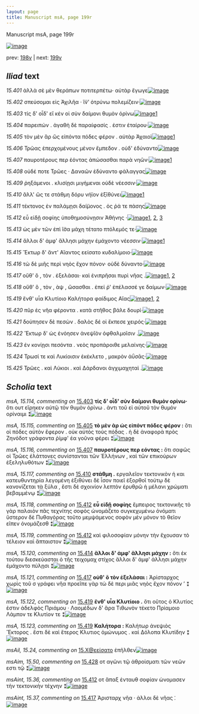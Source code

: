 ```yaml
---
layout: page
title: Manuscript msA, page 199r
---
```


Manuscript msA, page 199r

[![image](http://www.homermultitext.org/iipsrv?OBJ=IIP,1.0&FIF=/project/homer/pyramidal/deepzoom/hmt/vaimg/2017a/VA199RN_0370.tif&WID=100&CVT=JPEG)](http://www.homermultitext.org/ict2/?urn=urn:cite2:hmt:vaimg.2017a:VA199RN_0370)

prev:  [198v](../198v/) | next:  [199v](../199v/)

## *Iliad* text

*15.401* <a id="15.401"/> ἀλλὰ σὲ μὲν θεράπων ποτιτερπέτω· αὐτὰρ ἔγωγε[![image](http://www.homermultitext.org/iipsrv?OBJ=IIP,1.0&FIF=/project/homer/pyramidal/deepzoom/hmt/vaimg/2017a/VA199RN_0370.tif&RGN=0.166,0.2074,0.424,0.0285&WID=1000&CVT=JPEG)](http://www.homermultitext.org/ict2/?urn=urn:cite2:hmt:vaimg.2017a:VA199RN_0370@0.166,0.2074,0.424,0.0285)

*15.402* <a id="15.402"/> σπεύσομαι εἰς Ἀχιλῆα · ἵ̈ν' ὀτρύνω πολεμίζειν·[![image](http://www.homermultitext.org/iipsrv?OBJ=IIP,1.0&FIF=/project/homer/pyramidal/deepzoom/hmt/vaimg/2017a/VA199RN_0370.tif&RGN=0.171,0.2269,0.417,0.0285&WID=1000&CVT=JPEG)](http://www.homermultitext.org/ict2/?urn=urn:cite2:hmt:vaimg.2017a:VA199RN_0370@0.171,0.2269,0.417,0.0285)

*15.403* <a id="15.403"/> τίς δ' οἶδ' εἴ κέν οἱ σὺν δαίμονι θυμὸν ὀρίνω[![image](http://www.homermultitext.org/iipsrv?OBJ=IIP,1.0&FIF=/project/homer/pyramidal/deepzoom/hmt/vaimg/2017a/VA199RN_0370.tif&RGN=0.171,0.2449,0.394,0.0285&WID=1000&CVT=JPEG)](http://www.homermultitext.org/ict2/?urn=urn:cite2:hmt:vaimg.2017a:VA199RN_0370@0.171,0.2449,0.394,0.0285)[1](#msA_15.114)

*15.404* <a id="15.404"/> παρειπών . ἀγαθὴ δὲ παραίφασίς . ἐστιν ἑταίρου·[![image](http://www.homermultitext.org/iipsrv?OBJ=IIP,1.0&FIF=/project/homer/pyramidal/deepzoom/hmt/vaimg/2017a/VA199RN_0370.tif&RGN=0.171,0.2682,0.412,0.0285&WID=1000&CVT=JPEG)](http://www.homermultitext.org/ict2/?urn=urn:cite2:hmt:vaimg.2017a:VA199RN_0370@0.171,0.2682,0.412,0.0285)

*15.405* <a id="15.405"/> τὸν μὲν ἂρ ὣς εἰπόντα πόδες φέρον . αὐτὰρ Ἀχαιοὶ[![image](http://www.homermultitext.org/iipsrv?OBJ=IIP,1.0&FIF=/project/homer/pyramidal/deepzoom/hmt/vaimg/2017a/VA199RN_0370.tif&RGN=0.165,0.2825,0.422,0.0285&WID=1000&CVT=JPEG)](http://www.homermultitext.org/ict2/?urn=urn:cite2:hmt:vaimg.2017a:VA199RN_0370@0.165,0.2825,0.422,0.0285)[1](#msA_15.115)

*15.406* <a id="15.406"/> Τρῶας ἐπερχομένους μένον ἔμπεδον . οὐδ' ἐδύναντο[![image](http://www.homermultitext.org/iipsrv?OBJ=IIP,1.0&FIF=/project/homer/pyramidal/deepzoom/hmt/vaimg/2017a/VA199RN_0370.tif&RGN=0.171,0.3035,0.43,0.0285&WID=1000&CVT=JPEG)](http://www.homermultitext.org/ict2/?urn=urn:cite2:hmt:vaimg.2017a:VA199RN_0370@0.171,0.3035,0.43,0.0285)

*15.407* <a id="15.407"/> παυροτέρους περ ἐόντας ἀπώσασθαι παρὰ νηῶν·[![image](http://www.homermultitext.org/iipsrv?OBJ=IIP,1.0&FIF=/project/homer/pyramidal/deepzoom/hmt/vaimg/2017a/VA199RN_0370.tif&RGN=0.173,0.3253,0.424,0.0285&WID=1000&CVT=JPEG)](http://www.homermultitext.org/ict2/?urn=urn:cite2:hmt:vaimg.2017a:VA199RN_0370@0.173,0.3253,0.424,0.0285)[1](#msA_15.116)

*15.408* <a id="15.408"/> οὐδέ ποτε Τρῶες · Δαναῶν ἐδύναντο φάλαγγας[![image](http://www.homermultitext.org/iipsrv?OBJ=IIP,1.0&FIF=/project/homer/pyramidal/deepzoom/hmt/vaimg/2017a/VA199RN_0370.tif&RGN=0.174,0.3434,0.398,0.0285&WID=1000&CVT=JPEG)](http://www.homermultitext.org/ict2/?urn=urn:cite2:hmt:vaimg.2017a:VA199RN_0370@0.174,0.3434,0.398,0.0285)

*15.409* <a id="15.409"/> ῥηξάμενοι . κλισίῃσι μιγήμεναι οὐδὲ νέεσσιν·[![image](http://www.homermultitext.org/iipsrv?OBJ=IIP,1.0&FIF=/project/homer/pyramidal/deepzoom/hmt/vaimg/2017a/VA199RN_0370.tif&RGN=0.174,0.3591,0.403,0.0285&WID=1000&CVT=JPEG)](http://www.homermultitext.org/ict2/?urn=urn:cite2:hmt:vaimg.2017a:VA199RN_0370@0.174,0.3591,0.403,0.0285)

*15.410* <a id="15.410"/> ἂλλ' ὥς τε στάθμη δόρυ νήϊον ἐξῑθύνει[![image](http://www.homermultitext.org/iipsrv?OBJ=IIP,1.0&FIF=/project/homer/pyramidal/deepzoom/hmt/vaimg/2017a/VA199RN_0370.tif&RGN=0.171,0.3764,0.362,0.0285&WID=1000&CVT=JPEG)](http://www.homermultitext.org/ict2/?urn=urn:cite2:hmt:vaimg.2017a:VA199RN_0370@0.171,0.3764,0.362,0.0285)[1](#msA_15.117)

*15.411* <a id="15.411"/> τέκτονος ἐν παλάμῃσι δαί̈μονος . ὁς ῥά τε πάσης[![image](http://www.homermultitext.org/iipsrv?OBJ=IIP,1.0&FIF=/project/homer/pyramidal/deepzoom/hmt/vaimg/2017a/VA199RN_0370.tif&RGN=0.17,0.3959,0.424,0.0255&WID=1000&CVT=JPEG)](http://www.homermultitext.org/ict2/?urn=urn:cite2:hmt:vaimg.2017a:VA199RN_0370@0.17,0.3959,0.424,0.0255)

*15.412* <a id="15.412"/> εὖ εἰδῇ σοφίης ὑποθημοσύνῃσιν Ἀθήνης ·[![image](http://www.homermultitext.org/iipsrv?OBJ=IIP,1.0&FIF=/project/homer/pyramidal/deepzoom/hmt/vaimg/2017a/VA199RN_0370.tif&RGN=0.17,0.414,0.402,0.0255&WID=1000&CVT=JPEG)](http://www.homermultitext.org/ict2/?urn=urn:cite2:hmt:vaimg.2017a:VA199RN_0370@0.17,0.414,0.402,0.0255)[1](#msAint_15.36), [2](#msA_15.118), [3](#msA_15.119)

*15.413* <a id="15.413"/> ὡς μὲν τῶν ἐπὶ ῖ̈σα μάχη τέτατο πτόλεμός τε·[![image](http://www.homermultitext.org/iipsrv?OBJ=IIP,1.0&FIF=/project/homer/pyramidal/deepzoom/hmt/vaimg/2017a/VA199RN_0370.tif&RGN=0.168,0.4313,0.417,0.0308&WID=1000&CVT=JPEG)](http://www.homermultitext.org/ict2/?urn=urn:cite2:hmt:vaimg.2017a:VA199RN_0370@0.168,0.4313,0.417,0.0308)

*15.414* <a id="15.414"/> ἄλλοι δ' ἀμφ' ἄλλησι μάχην ἐμάχοντο νέεσσιν·[![image](http://www.homermultitext.org/iipsrv?OBJ=IIP,1.0&FIF=/project/homer/pyramidal/deepzoom/hmt/vaimg/2017a/VA199RN_0370.tif&RGN=0.167,0.447,0.402,0.0383&WID=1000&CVT=JPEG)](http://www.homermultitext.org/ict2/?urn=urn:cite2:hmt:vaimg.2017a:VA199RN_0370@0.167,0.447,0.402,0.0383)[1](#msA_15.120)

*15.415* <a id="15.415"/> Ἕκτωρ δ' ἄντ' Αἴαντος εείσατο κυδαλίμοιο·[![image](http://www.homermultitext.org/iipsrv?OBJ=IIP,1.0&FIF=/project/homer/pyramidal/deepzoom/hmt/vaimg/2017a/VA199RN_0370.tif&RGN=0.167,0.4643,0.402,0.0383&WID=1000&CVT=JPEG)](http://www.homermultitext.org/ict2/?urn=urn:cite2:hmt:vaimg.2017a:VA199RN_0370@0.167,0.4643,0.402,0.0383)

*15.416* <a id="15.416"/> τὼ δὲ μιῆς περὶ νηὸς ἔχον πόνον· οὐδὲ δύναντο·[![image](http://www.homermultitext.org/iipsrv?OBJ=IIP,1.0&FIF=/project/homer/pyramidal/deepzoom/hmt/vaimg/2017a/VA199RN_0370.tif&RGN=0.166,0.4861,0.426,0.0331&WID=1000&CVT=JPEG)](http://www.homermultitext.org/ict2/?urn=urn:cite2:hmt:vaimg.2017a:VA199RN_0370@0.166,0.4861,0.426,0.0331)

*15.417* <a id="15.417"/> οὔθ' ὃ , τὸν . ἐξελάσαι· καὶ ἐνιπρῆσαι πυρὶ νῆας .[![image](http://www.homermultitext.org/iipsrv?OBJ=IIP,1.0&FIF=/project/homer/pyramidal/deepzoom/hmt/vaimg/2017a/VA199RN_0370.tif&RGN=0.167,0.5056,0.426,0.0331&WID=1000&CVT=JPEG)](http://www.homermultitext.org/ict2/?urn=urn:cite2:hmt:vaimg.2017a:VA199RN_0370@0.167,0.5056,0.426,0.0331)[1](#msA_15.121), [2](#msAint_15.37)

*15.418* <a id="15.418"/> οὔθ' ὃ , τὸν , ὰψ , ὤσασθαι . ἐπεί ῥ' ἐπέλασσέ γε δαίμων·[![image](http://www.homermultitext.org/iipsrv?OBJ=IIP,1.0&FIF=/project/homer/pyramidal/deepzoom/hmt/vaimg/2017a/VA199RN_0370.tif&RGN=0.165,0.5244,0.43,0.0361&WID=1000&CVT=JPEG)](http://www.homermultitext.org/ict2/?urn=urn:cite2:hmt:vaimg.2017a:VA199RN_0370@0.165,0.5244,0.43,0.0361)

*15.419* <a id="15.419"/> ἔνθ' υἷα Κλυτίοιο Καλήτορα φαίδιμος Αἴας[![image](http://www.homermultitext.org/iipsrv?OBJ=IIP,1.0&FIF=/project/homer/pyramidal/deepzoom/hmt/vaimg/2017a/VA199RN_0370.tif&RGN=0.159,0.5417,0.421,0.0376&WID=1000&CVT=JPEG)](http://www.homermultitext.org/ict2/?urn=urn:cite2:hmt:vaimg.2017a:VA199RN_0370@0.159,0.5417,0.421,0.0376)[1](#msA_15.123), [2](#msA_15.122)

*15.420* <a id="15.420"/> πῦρ ἐς νῆα φέροντα . κατὰ στῆθος βάλε δουρί·[![image](http://www.homermultitext.org/iipsrv?OBJ=IIP,1.0&FIF=/project/homer/pyramidal/deepzoom/hmt/vaimg/2017a/VA199RN_0370.tif&RGN=0.166,0.5627,0.413,0.0376&WID=1000&CVT=JPEG)](http://www.homermultitext.org/ict2/?urn=urn:cite2:hmt:vaimg.2017a:VA199RN_0370@0.166,0.5627,0.413,0.0376)

*15.421* <a id="15.421"/> δούπησεν δὲ πεσὼν . δαλὸς δέ οἱ ἔκπεσε χειρός·[![image](http://www.homermultitext.org/iipsrv?OBJ=IIP,1.0&FIF=/project/homer/pyramidal/deepzoom/hmt/vaimg/2017a/VA199RN_0370.tif&RGN=0.167,0.5815,0.424,0.0368&WID=1000&CVT=JPEG)](http://www.homermultitext.org/ict2/?urn=urn:cite2:hmt:vaimg.2017a:VA199RN_0370@0.167,0.5815,0.424,0.0368)

*15.422* <a id="15.422"/> Ἕκτωρ δ' ὡς ἐνόησεν ἀνεψῐὸν ὀφθαλμοῖσιν .[![image](http://www.homermultitext.org/iipsrv?OBJ=IIP,1.0&FIF=/project/homer/pyramidal/deepzoom/hmt/vaimg/2017a/VA199RN_0370.tif&RGN=0.169,0.598,0.415,0.0383&WID=1000&CVT=JPEG)](http://www.homermultitext.org/ict2/?urn=urn:cite2:hmt:vaimg.2017a:VA199RN_0370@0.169,0.598,0.415,0.0383)

*15.423* <a id="15.423"/> ἐν κονίῃσι πεσόντα . νεὸς προπάροιθε μελαίνης·[![image](http://www.homermultitext.org/iipsrv?OBJ=IIP,1.0&FIF=/project/homer/pyramidal/deepzoom/hmt/vaimg/2017a/VA199RN_0370.tif&RGN=0.168,0.6168,0.423,0.0391&WID=1000&CVT=JPEG)](http://www.homermultitext.org/ict2/?urn=urn:cite2:hmt:vaimg.2017a:VA199RN_0370@0.168,0.6168,0.423,0.0391)

*15.424* <a id="15.424"/> Τρωσί τε καὶ Λυκίοισιν ἐκέκλετο , μακρὸν ἀΰσᾱς·[![image](http://www.homermultitext.org/iipsrv?OBJ=IIP,1.0&FIF=/project/homer/pyramidal/deepzoom/hmt/vaimg/2017a/VA199RN_0370.tif&RGN=0.166,0.6379,0.444,0.0331&WID=1000&CVT=JPEG)](http://www.homermultitext.org/ict2/?urn=urn:cite2:hmt:vaimg.2017a:VA199RN_0370@0.166,0.6379,0.444,0.0331)

*15.425* <a id="15.425"/> Τρῶες . καὶ Λύκιοι . καὶ Δάρδανοι ἀγχιμαχηταὶ .[![image](http://www.homermultitext.org/iipsrv?OBJ=IIP,1.0&FIF=/project/homer/pyramidal/deepzoom/hmt/vaimg/2017a/VA199RN_0370.tif&RGN=0.163,0.6574,0.43,0.0346&WID=1000&CVT=JPEG)](http://www.homermultitext.org/ict2/?urn=urn:cite2:hmt:vaimg.2017a:VA199RN_0370@0.163,0.6574,0.43,0.0346)

## *Scholia* text

*msA, 15.114, commenting on* [15.403](#15.403)  <a id="msA_15.114"/> **τίς δ' οἶδ' σὺν δαίμονι θυμὸν ορίνω·** ὅτι ουτ εἴρηκεν αὐτῷ τὸν θυμὸν ὀρίνω . ἀντι τοῦ εἰ αὐτοῦ τὸν θυμὸν ορίναιμι ⁑[![image](http://www.homermultitext.org/iipsrv?OBJ=IIP,1.0&FIF=/project/homer/pyramidal/deepzoom/hmt/vaimg/2017a/VA199RN_0370.tif&RGN=0.179,0.0894,0.555,0.0323&WID=1000&CVT=JPEG)](http://www.homermultitext.org/ict2/?urn=urn:cite2:hmt:vaimg.2017a:VA199RN_0370@0.179,0.0894,0.555,0.0323)

*msA, 15.115, commenting on* [15.405](#15.405)  <a id="msA_15.115"/> **τὸ μὲν ὰρ ὡς εἰπόντ πόδες φέρον :** ὅτι οἱ πόδες αὐτὸν ἔφερον . οὐκ αὐτὸς τοὺς πόδας . ἡ δὲ ἀναφορὰ πρὸς Ζηνόδοτ γράφοντα ῥίμφ' έα γοῦνα φέρει ⁑[![image](http://www.homermultitext.org/iipsrv?OBJ=IIP,1.0&FIF=/project/homer/pyramidal/deepzoom/hmt/vaimg/2017a/VA199RN_0370.tif&RGN=0.18,0.1067,0.591,0.0376&WID=1000&CVT=JPEG)](http://www.homermultitext.org/ict2/?urn=urn:cite2:hmt:vaimg.2017a:VA199RN_0370@0.18,0.1067,0.591,0.0376)

*msA, 15.116, commenting on* [15.407](#15.407)  <a id="msA_15.116"/> **παυροτέρους περ εόντας :** ὅτι σαφῶς οἱ Τρῶες ἐλάττονες συνίστανται τῶν Ἑλλήνων , καὶ τῶν επικούρων ἐξεληλυθότων ⁑[![image](http://www.homermultitext.org/iipsrv?OBJ=IIP,1.0&FIF=/project/homer/pyramidal/deepzoom/hmt/vaimg/2017a/VA199RN_0370.tif&RGN=0.182,0.121,0.591,0.0376&WID=1000&CVT=JPEG)](http://www.homermultitext.org/ict2/?urn=urn:cite2:hmt:vaimg.2017a:VA199RN_0370@0.182,0.121,0.591,0.0376)

*msA, 15.117, commenting on* [15.410](#15.410)  <a id="msA_15.117"/> **στάθμη .** εργαλεῖον τεκτονικὸν ἡ και κατευθυντηρία λεγομένη ἐξιθύνει δὲ ἶσον ποιεῖ ἐξορθοῖ τούτῳ δὲ κανονίζεται τὰ ξύλα , ἔστι δὲ σχοινίον λεπτὸν ἐρυθρῶ ἡ μέλανι χρώματι βεβαμμένῳ ⁑[![image](http://www.homermultitext.org/iipsrv?OBJ=IIP,1.0&FIF=/project/homer/pyramidal/deepzoom/hmt/vaimg/2017a/VA199RN_0370.tif&RGN=0.586,0.3689,0.207,0.0826&WID=1000&CVT=JPEG)](http://www.homermultitext.org/ict2/?urn=urn:cite2:hmt:vaimg.2017a:VA199RN_0370@0.586,0.3689,0.207,0.0826)

*msA, 15.118, commenting on* [15.412](#15.412)  <a id="msA_15.118"/> **εὖ εἰδῇ σοφίης** ἔμπειρος τεκτονικῆς τὸ γὰρ παλαιὸν πᾶς τεχνίτης σοφὸς ὠνομάζετο συγκεχυμένω ὀνόματι ὕστερον δὲ Πυθαγόρας τοῦτο μεμψάμενος σοφὸν μὲν μόνον τὸ θεῖον εῖπεν ὀνομάζεσθ ⁑[![image](http://www.homermultitext.org/iipsrv?OBJ=IIP,1.0&FIF=/project/homer/pyramidal/deepzoom/hmt/vaimg/2017a/VA199RN_0370.tif&RGN=0.591,0.441,0.207,0.0586&WID=1000&CVT=JPEG)](http://www.homermultitext.org/ict2/?urn=urn:cite2:hmt:vaimg.2017a:VA199RN_0370@0.591,0.441,0.207,0.0586)

*msA, 15.119, commenting on* [15.412](#15.412)  <a id="msA_15.119"/> καὶ φιλοσοφίαν μόνην τὴν ἔχουσαν τὸ τέλειον καὶ ἄπταιστον ⁑[![image](http://www.homermultitext.org/iipsrv?OBJ=IIP,1.0&FIF=/project/homer/pyramidal/deepzoom/hmt/vaimg/2017a/VA199RN_0370.tif&RGN=0.598,0.5049,0.199,0.0308&WID=1000&CVT=JPEG)](http://www.homermultitext.org/ict2/?urn=urn:cite2:hmt:vaimg.2017a:VA199RN_0370@0.598,0.5049,0.199,0.0308)

*msA, 15.120, commenting on* [15.414](#15.414)  <a id="msA_15.120"/> **ἄλλοι δ' ἀμφ' ἄλλησι μάχην :** ὅτι ἐκ τούτου διεσκεύασται ὁ τῆς τειχομαχ στίχος ἄλλοι δ' ἀμφ' άλλησι μάχην ἐμάχοντο πύλῃσι ⁑[![image](http://www.homermultitext.org/iipsrv?OBJ=IIP,1.0&FIF=/project/homer/pyramidal/deepzoom/hmt/vaimg/2017a/VA199RN_0370.tif&RGN=0.595,0.5252,0.204,0.0556&WID=1000&CVT=JPEG)](http://www.homermultitext.org/ict2/?urn=urn:cite2:hmt:vaimg.2017a:VA199RN_0370@0.595,0.5252,0.204,0.0556)

*msA, 15.121, commenting on* [15.417](#15.417)  <a id="msA_15.121"/> **οὐθ' ὃ τὸν ἐξελάσαι :** Ἀρίσταρχος χωρὶς τοῦ σ γράφει νῆα προεῖπε γὰρ τὼ δὲ περι μιᾶς νηὸς ἔχον πόνον ’ ⁑[![image](http://www.homermultitext.org/iipsrv?OBJ=IIP,1.0&FIF=/project/homer/pyramidal/deepzoom/hmt/vaimg/2017a/VA199RN_0370.tif&RGN=0.601,0.5718,0.192,0.0451&WID=1000&CVT=JPEG)](http://www.homermultitext.org/ict2/?urn=urn:cite2:hmt:vaimg.2017a:VA199RN_0370@0.601,0.5718,0.192,0.0451)

*msA, 15.122, commenting on* [15.419](#15.419)  <a id="msA_15.122"/> **ἔνθ' υἷα Κλυτίοιο .** ὅτι οῦτος ὁ Κλυτίος ἐστιν ἀδελφὸς Πριάμου · Λαομέδων δ' ἄρα Τιθωνὸν τέκετο Πρίαμοιο Λάμπον τε Κλυτίον τε ⁑[![image](http://www.homermultitext.org/iipsrv?OBJ=IIP,1.0&FIF=/project/homer/pyramidal/deepzoom/hmt/vaimg/2017a/VA199RN_0370.tif&RGN=0.601,0.6071,0.192,0.0533&WID=1000&CVT=JPEG)](http://www.homermultitext.org/ict2/?urn=urn:cite2:hmt:vaimg.2017a:VA199RN_0370@0.601,0.6071,0.192,0.0533)

*msA, 15.123, commenting on* [15.419](#15.419)  <a id="msA_15.123"/> **Καλήτορα :** Καλήτωρ ἀνεψιὸς Ἕκτορος . ἔστι δὲ καὶ ἕτερος Κλυτιος ὁμώνυμος . καὶ Δόλοπα Κλυτίδην ⁑[![image](http://www.homermultitext.org/iipsrv?OBJ=IIP,1.0&FIF=/project/homer/pyramidal/deepzoom/hmt/vaimg/2017a/VA199RN_0370.tif&RGN=0.601,0.6514,0.179,0.0466&WID=1000&CVT=JPEG)](http://www.homermultitext.org/ict2/?urn=urn:cite2:hmt:vaimg.2017a:VA199RN_0370@0.601,0.6514,0.179,0.0466)

*msAil, 15.24, commenting on* [15.X@εείσατο](#15.X@εείσατο)  <a id="msAil_15.24"/> ἐπῆλθεν[![image](http://www.homermultitext.org/iipsrv?OBJ=IIP,1.0&FIF=/project/homer/pyramidal/deepzoom/hmt/vaimg/2017a/VA199RN_0370.tif&RGN=0.406,0.4711,0.044,0.0165&WID=1000&CVT=JPEG)](http://www.homermultitext.org/ict2/?urn=urn:cite2:hmt:vaimg.2017a:VA199RN_0370@0.406,0.4711,0.044,0.0165)

*msAim, 15.50, commenting on* [15.428](#15.428)  <a id="msAim_15.50"/> οτ αγῶνι τῷ ἀθροίσματι τῶν νεῶν εστι τῷ ⁑[![image](http://www.homermultitext.org/iipsrv?OBJ=IIP,1.0&FIF=/project/homer/pyramidal/deepzoom/hmt/vaimg/2017a/VA199RN_0370.tif&RGN=0.577,0.3539,0.093,0.021&WID=1000&CVT=JPEG)](http://www.homermultitext.org/ict2/?urn=urn:cite2:hmt:vaimg.2017a:VA199RN_0370@0.577,0.3539,0.093,0.021)

*msAint, 15.36, commenting on* [15.412](#15.412)  <a id="msAint_15.36"/> οτ ἅπαξ ἐνταυθ σοφίαν ὼνομασεν τὴν τεκτονικὴν τέχνην ⁑[![image](http://www.homermultitext.org/iipsrv?OBJ=IIP,1.0&FIF=/project/homer/pyramidal/deepzoom/hmt/vaimg/2017a/VA199RN_0370.tif&RGN=0.109,0.4125,0.065,0.0466&WID=1000&CVT=JPEG)](http://www.homermultitext.org/ict2/?urn=urn:cite2:hmt:vaimg.2017a:VA199RN_0370@0.109,0.4125,0.065,0.0466)

*msAint, 15.37, commenting on* [15.417](#15.417)  <a id="msAint_15.37"/> Ἀρισταρχ νῆα · ἀλλοι δὲ νῆας ⁚[![image](http://www.homermultitext.org/iipsrv?OBJ=IIP,1.0&FIF=/project/homer/pyramidal/deepzoom/hmt/vaimg/2017a/VA199RN_0370.tif&RGN=0.097,0.5071,0.071,0.0331&WID=1000&CVT=JPEG)](http://www.homermultitext.org/ict2/?urn=urn:cite2:hmt:vaimg.2017a:VA199RN_0370@0.097,0.5071,0.071,0.0331)